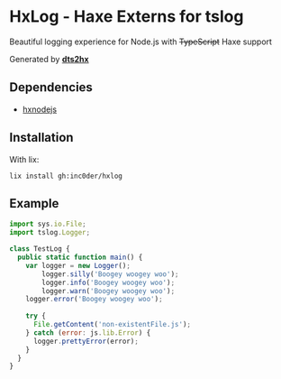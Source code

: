# HxLog - Haxe Externs for tslog

Beautiful logging experience for Node.js with ~~TypeScript~~ Haxe support 

Generated by **[dts2hx](https://github.com/haxiomic/dts2hx)**

## Dependencies
- [hxnodejs](https://github.com/HaxeFoundation/hxnodejs)

## Installation

With lix:
```
lix install gh:inc0der/hxlog
```

## Example

```js
import sys.io.File;
import tslog.Logger;

class TestLog {
  public static function main() {
    var logger = new Logger();
		logger.silly('Boogey woogey woo');
		logger.info('Boogey woogey woo');
		logger.warn('Boogey woogey woo');
    logger.error('Boogey woogey woo');
    
    try {
      File.getContent('non-existentFile.js');
    } catch (error: js.lib.Error) {
      logger.prettyError(error);
    }
  }
}
```